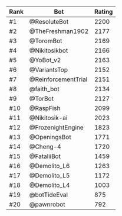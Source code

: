 Rank|Bot|Rating
---|---|---
#1|@ResoluteBot|2200
#2|@TheFreshman1902|2177
#3|@ToromBot|2169
#4|@Nikitosikbot|2166
#5|@YoBot_v2|2163
#6|@VariantsTop|2152
#7|@ReinforcementTrial|2151
#8|@faith_bot|2134
#9|@TorBot|2127
#10|@RaspFish|2099
#11|@Nikitosik-ai|2023
#12|@FrozenightEngine|1823
#13|@OpeningsBot|1771
#14|@Cheng-4|1720
#15|@FataliiBot|1459
#16|@Demolito_L6|1263
#17|@Demolito_L5|1172
#18|@Demolito_L4|1003
#19|@botTideEval|875
#20|@pawnrobot|792
